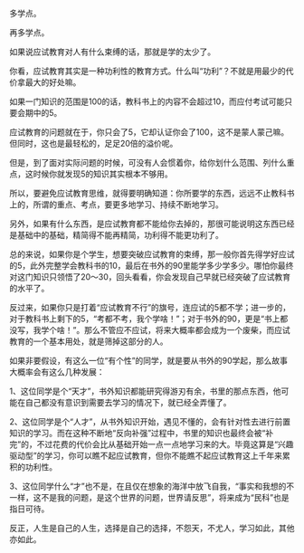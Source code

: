 



多学点。

再多学点。

如果说应试教育对人有什么束缚的话，那就是学的太少了。

你看，应试教育其实是一种功利性的教育方式。什么叫“功利”？不就是用最少的代价拿最大的好处嘛。

如果一门知识的范围是100的话，教科书上的内容不会超过10，而应付考试可能只要会期中的5。

应试教育的问题就在于，你只会了5，它却认证你会了100，这不是蒙人蒙己嘛。但同时，这也是最轻松的，足足20倍的溢价呢。

但是，到了面对实际问题的时候，可没有人会惯着你，给你划什么范围、列什么重点，这时候你就发现5的知识其实根本不够用。

所以，要避免应试教育思维，就得要明确知道：你所要学的东西，远远不止教科书上的，所谓的重点、考点，要更多地学习、持续不断地学习。

另外，如果有什么东西，是应试教育都不能给你去掉的，那很可能说明这东西已经是基础中的基础，精简得不能再精简，功利得不能更功利了。

总的来说，如果你是个学生，想要突破应试教育的束缚，那一般你首先得学好应试的5，此外完整学会教科书的10，最后在书外的90里能学多少学多少。哪怕你最终对这门知识只领悟了20～30，回头看看，你会发现自己早就已经突破了应试教育的水平了。

反过来，如果你只是打着“应试教育不行”的旗号，连应试的5都不学；进一步的，对于教科书上剩下的5，“考都不考，我个学啥！”；对于书外的90，更是“书上都没写，我学个啥！”。那么不管应不应试，将来大概率都会成为一个废柴，而应试教育的一个基本用处，就是筛掉这部分的人。

如果非要假设，有这么一位“有个性”的同学，就是要从书外的90学起，那么故事大概率会有这么几种发展：

1、这位同学是个“天才”，书外知识都能研究得游刃有余，书里的那点东西，他可能在自己都没有意识到需要去学习的情况下，就已经全弄懂了。

2、这位同学是个“人才”，从书外知识开始，遇见不懂的，会有针对性去进行前置知识的学习。而在这种不断地“反向补强”过程中，书里的知识也最终会被“补完”的，不过花费的代价会比从基础开始一点一点地学习来的大。毕竟这算是“兴趣驱动型”的学习，你可以瞧不起应试教育，但你不能瞧不起应试教育这上千年来累积的功利性。

3、这位同学什么“才”也不是，在且仅在想象的海洋中放飞自我，“事实和我想的不一样，这不是我的问题，是这个世界的问题，世界请反思”，将来成为“民科”也是指日可待。

反正，人生是自己的人生，选择是自己的选择，不怨天，不尤人，学习如此，其他亦如此。





